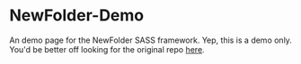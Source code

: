 # NewFolder-Demo
An demo page for the NewFolder SASS framework. Yep, this is a demo only. You'd be better off looking for the original repo [here](https://github.com/EzequielBruni/NewFolder).
